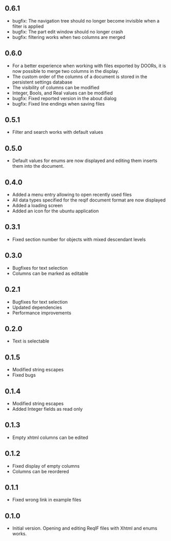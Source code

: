 ## 0.6.1

- bugfix: The navigation tree should no longer become invisible when a filter is applied
- bugfix: The part edit window should no longer crash
- bugfix: filtering works when two columns are merged

## 0.6.0

- For a better experience when working with files exported by DOORs, it is now possible to merge two columns in the display.
- The custom order of the columns of a document is stored in the persistent settings database
- The visibility of columns can be modified
- Integer, Bools, and Real values can be modified
- bugfix: Fixed reported version in the about dialog
- bugfix: Fixed line endings when saving files

## 0.5.1

- Filter and search works with default values

## 0.5.0

- Default values for enums are now displayed and editing them inserts them into the document.

## 0.4.0

- Added a menu entry allowing to open recently used files
- All data types specified for the reqif document format are now displayed
- Added a loading screen
- Added an icon for the ubuntu application

## 0.3.1

- Fixed section number for objects with mixed descendant levels

## 0.3.0

- Bugfixes for text selection
- Columns can be marked as editable

## 0.2.1

- Bugfixes for text selection
- Updated dependencies
- Performance improvements

## 0.2.0

- Text is selectable

## 0.1.5

- Modified string escapes
- Fixed bugs

## 0.1.4

- Modified string escapes
- Added Integer fields as read only

## 0.1.3

- Empty xhtml columns can be edited

## 0.1.2

- Fixed display of empty columns
- Columns can be reordered

## 0.1.1

- Fixed wrong link in example files


## 0.1.0

- Initial version. Opening and editing ReqIF files with Xhtml and enums works.

